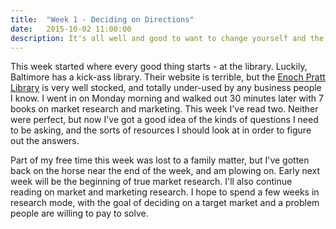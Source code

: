 ```yaml
---
title:  "Week 1 - Deciding on Directions"
date:   2015-10-02 11:00:00
description: It's all well and good to want to change yourself and the world, but where do you start?
---
```


This week started where every good thing starts - at the library. Luckily, Baltimore has a kick-ass library. Their website is terrible, but the [Enoch Pratt Library](http://www.prattlibrary.org/) is very well stocked, and totally under-used by any business people I know. I went in on Monday morning and walked out 30 minutes later with 7 books on market research and marketing. This week I've read two. Neither were perfect, but now I've got a good idea of the kinds of questions I need to be asking, and the sorts of resources I should look at in order to figure out the answers.

Part of my free time this week was lost to a family matter, but I've gotten back on the horse near the end of the week, and am plowing on. Early next week will be the beginning of true market research. I'll also continue reading on market and marketing research. I hope to spend a few weeks in research mode, with the goal of deciding on a target market and a problem people are willing to pay to solve.
